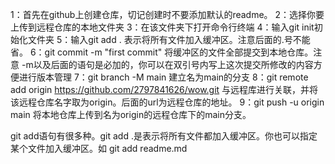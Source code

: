 1：首先在github上创建仓库，切记创建时不要添加默认的readme。
2：选择你要上传到远程仓库的本地文件夹
3：在该文件夹下打开命令行终端
4：输入git init初始化文件夹
5：输入git add . 表示将所有文件加入缓冲区。注意后面的.号不能省。
6：git commit -m "first commit" 将缓冲区的文件全部提交到本地仓库。注意 -m以及后面的语句是必加的，你可以在双引号内写上这次提交所修改的内容方便进行版本管理
7：git branch -M main 建立名为main的分支
8：git remote add origin https://github.com/2797841626/wow.git  与远程库进行关联，并将该远程仓库名字取为origin。后面的url为远程仓库的地址。
9：git push -u origin main 将本地仓库上传到名为origin的远程仓库下的main分支。

git add语句有很多种。git add .是表示将所有文件都加入缓冲区。你也可以指定某个文件加入缓冲区。如 git add readme.md
